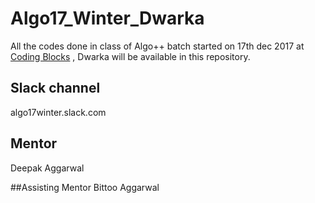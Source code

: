Algo17_Winter_Dwarka
==============
All the codes done in class of Algo++ batch started on 17th dec 2017 at [Coding Blocks](codingblocks.com) , Dwarka will be available in this repository.


## Slack channel
algo17winter.slack.com


## Mentor
Deepak Aggarwal

##Assisting Mentor
Bittoo Aggarwal